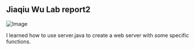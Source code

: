 ## Jiaqiu Wu Lab report2

![Image]()


I learned how to use server.java to create a web server with some specific functions.
